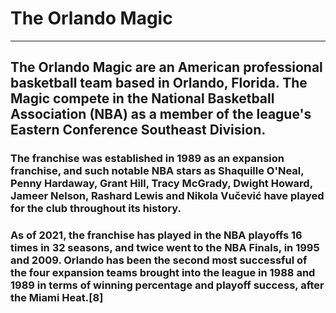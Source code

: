 # The Orlando Magic

---

## The Orlando Magic are an American professional basketball team based in Orlando, Florida. The Magic compete in the National Basketball Association (NBA) as a member of the league's Eastern Conference Southeast Division. 

### The franchise was established in 1989 as an expansion franchise, and such notable NBA stars as Shaquille O'Neal, Penny Hardaway, Grant Hill, Tracy McGrady, Dwight Howard, Jameer Nelson, Rashard Lewis and Nikola Vučević have played for the club throughout its history. 

### As of 2021, the franchise has played in the NBA playoffs 16 times in 32 seasons, and twice went to the NBA Finals, in 1995 and 2009. Orlando has been the second most successful of the four expansion teams brought into the league in 1988 and 1989 in terms of winning percentage and playoff success, after the Miami Heat.[8]

